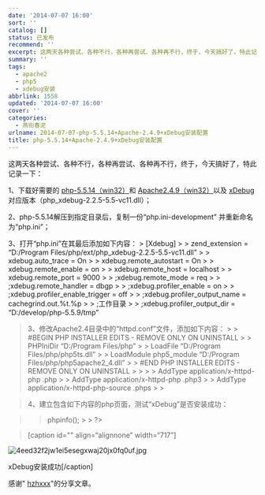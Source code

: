 ```yaml
---
date: '2014-07-07 16:00'
sort: ''
catalog: []
status: 已发布
recommend: ''
excerpt: 这两天各种尝试、各种不行，各种再尝试、各种再不行，终于，今天搞好了，特此记录一下：
summary: ''
tags:
  - apache2
  - php5
  - xdebug安装
abbrlink: 1558
updated: '2014-07-07 16:00'
cover: ''
categories:
  - 燕衔春泥
urlname: 2014-07-07-php-5.5.14+Apache-2.4.9+xDebug安装配置
title: php-5.5.14+Apache-2.4.9+xDebug安装配置
---
```


这两天各种尝试、各种不行，各种再尝试、各种再不行，终于，今天搞好了，特此记录一下：


1、下载好需要的 [php-5.5.14（win32）](http://windows.php.net/download/)和 [Apache2.4.9（win32）](http://www.apachelounge.com/download/)以及 [xDebug](http://xdebug.org/download.php)对应版本（php_xdebug-2.2.5-5.5-vc11.dll）；


2、php-5.5.14解压到指定目录后，复制一份“php.ini-development” 并重新命名为“php.ini”；


3、打开“php.ini”在其最后添加如下内容： > [Xdebug] > > zend_extension = “D:/Program Files/php/ext/php_xdebug-2.2.5-5.5-vc11.dll” > > xdebug.auto_trace = On > > xdebug.remote_autostart = On > > xdebug.remote_enable = on > > xdebug.remote_host = localhost > > xdebug.remote_port = 9000 > > ;xdebug.remote_mode = req > > ;xdebug.remote_handler = dbgp > > ;xdebug.profiler_enable = on > > ;xdebug.profiler_enable_trigger = off > > ;xdebug.profiler_output_name = cachegrind.out.%t.%p > > ;工作目录 > > ;xdebug.profiler_output_dir = “D:/develop/php-5.5.9/tmp”


> 3、修改Apache2.4目录中的“httpd.conf”文件，添加如下内容： > > #BEGIN PHP INSTALLER EDITS - REMOVE ONLY ON UNINSTALL > > PHPIniDir “D:/Program Files/php” > > LoadFile “D:/Program Files/php/php5ts.dll” > > LoadModule php5_module “D:/Program Files/php/php5apache2_4.dll” > > #END PHP INSTALLER EDITS - REMOVE ONLY ON UNINSTALL > > <IfModule mod_php5.c> > > AddType application/x-httpd-php .php > > AddType application/x-httpd-php .php3 > > AddType application/x-httpd-php-source .phps > >


> 4、建立包含如下内容的php页面，测试“xDebug”是否安装成功：


>  > phpinfo(); > > ?>


> [caption id="" align=“alignnone” width=“717”]


![4eed32f2jw1ei5esegxwaj20jx0fq0uf.jpg](http://ww1.sinaimg.cn/large/4eed32f2jw1ei5esegxwaj20jx0fq0uf.jpg)


xDebug安装成功[/caption]


感谢" [hzhxxx](http://blog.csdn.net/hzhxxx/article/details/19614551)"的分享文章。

